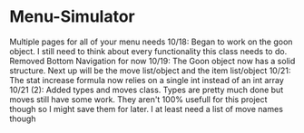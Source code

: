 # Menu-Simulator
Multiple pages for all of your menu needs
10/18: Began to work on the goon object. I still need to think about every functionality this class needs to do. Removed Bottom Navigation for now
10/19: The Goon object now has a solid structure. Next up will be the move list/object and the item list/object
10/21: The stat increase formula now relies on a single int instead of an int array
10/21 (2): Added types and moves class. Types are pretty much done but moves still have some work. They aren't 100% usefull for this project though so I might save them for later. I at least need a list of move names though
